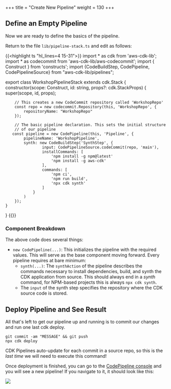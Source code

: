 +++
title = "Create New Pipeline"
weight = 130
+++

## Define an Empty Pipeline
Now we are ready to define the basics of the pipeline.

Return to the file `lib/pipeline-stack.ts` and edit as follows:

{{<highlight ts "hl_lines=4 15-31">}}
import * as cdk from 'aws-cdk-lib';
import * as codecommit from 'aws-cdk-lib/aws-codecommit';
import { Construct } from 'constructs';
import {CodeBuildStep, CodePipeline, CodePipelineSource} from "aws-cdk-lib/pipelines";

export class WorkshopPipelineStack extends cdk.Stack {
    constructor(scope: Construct, id: string, props?: cdk.StackProps) {
        super(scope, id, props);

        // This creates a new CodeCommit repository called 'WorkshopRepo'
        const repo = new codecommit.Repository(this, 'WorkshopRepo', {
            repositoryName: "WorkshopRepo"
        });

        // The basic pipeline declaration. This sets the initial structure
        // of our pipeline
       const pipeline = new CodePipeline(this, 'Pipeline', {
            pipelineName: 'WorkshopPipeline',
            synth: new CodeBuildStep('SynthStep', {
                    input: CodePipelineSource.codeCommit(repo, 'main'),
                    installCommands: [
                        'npm install -g npm@latest'
                        'npm install -g aws-cdk'
                    ],
                    commands: [
                        'npm ci',
                        'npm run build',
                        'npx cdk synth'
                    ]
                }
            )
        });
    }
}
{{</highlight>}}

### Component Breakdown
The above code does several things:

* `new CodePipeline(...)`: This initializes the pipeline with the required values. This will serve as the base component moving forward. Every pipeline requires at bare minimum:
    * `synth(...)`: The `synthAction` of the pipeline describes the commands necessary to install dependencies, build, and synth the CDK application from source. This should always end in a *synth* command, for NPM-based projects this is always `npx cdk synth`.
  * The `input` of the synth step specifies the repository where the CDK source code is stored.

## Deploy Pipeline and See Result
All that's left to get our pipeline up and running is to commit our changes and run one last cdk deploy.

```
git commit -am "MESSAGE" && git push
npx cdk deploy
```

CDK Pipelines auto-update for each commit in a source repo, so this is the *last time* we will need to execute this command!

Once deployment is finished, you can go to the [CodePipeline console](https://console.aws.amazon.com/codesuite/codepipeline/pipelines) and you will see a new pipeline! If you navigate to it, it should look like this:

![](./pipeline-init.png)
